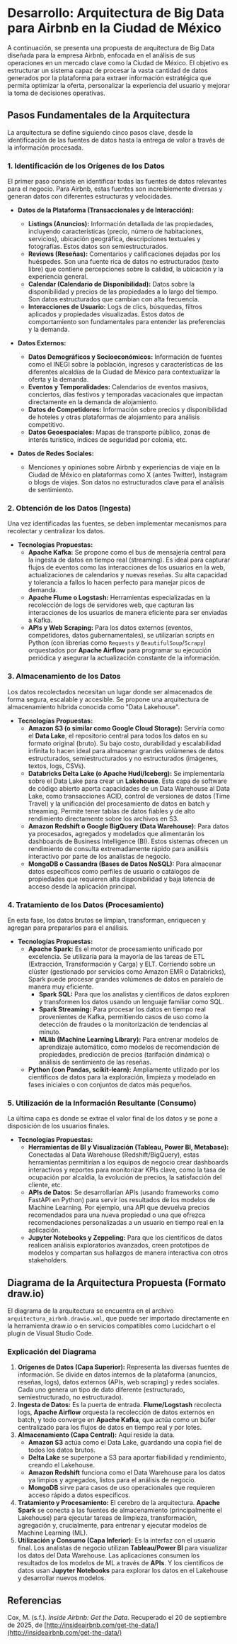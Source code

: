 # Desarrollo: Arquitectura de Big Data para Airbnb en la Ciudad de México

A continuación, se presenta una propuesta de arquitectura de Big Data diseñada para la empresa Airbnb, enfocada en el análisis de sus operaciones en un mercado clave como la Ciudad de México. El objetivo es estructurar un sistema capaz de procesar la vasta cantidad de datos generados por la plataforma para extraer información estratégica que permita optimizar la oferta, personalizar la experiencia del usuario y mejorar la toma de decisiones operativas.

## Pasos Fundamentales de la Arquitectura

La arquitectura se define siguiendo cinco pasos clave, desde la identificación de las fuentes de datos hasta la entrega de valor a través de la información procesada.

### 1. Identificación de los Orígenes de los Datos

El primer paso consiste en identificar todas las fuentes de datos relevantes para el negocio. Para Airbnb, estas fuentes son increíblemente diversas y generan datos con diferentes estructuras y velocidades.

*   **Datos de la Plataforma (Transaccionales y de Interacción):**
    *   **Listings (Anuncios):** Información detallada de las propiedades, incluyendo características (precio, número de habitaciones, servicios), ubicación geográfica, descripciones textuales y fotografías. Estos datos son semiestructurados.
    *   **Reviews (Reseñas):** Comentarios y calificaciones dejadas por los huéspedes. Son una fuente rica de datos no estructurados (texto libre) que contiene percepciones sobre la calidad, la ubicación y la experiencia general.
    *   **Calendar (Calendario de Disponibilidad):** Datos sobre la disponibilidad y precios de las propiedades a lo largo del tiempo. Son datos estructurados que cambian con alta frecuencia.
    *   **Interacciones de Usuario:** Logs de clics, búsquedas, filtros aplicados y propiedades visualizadas. Estos datos de comportamiento son fundamentales para entender las preferencias y la demanda.

*   **Datos Externos:**
    *   **Datos Demográficos y Socioeconómicos:** Información de fuentes como el INEGI sobre la población, ingresos y características de las diferentes alcaldías de la Ciudad de México para contextualizar la oferta y la demanda.
    *   **Eventos y Temporalidades:** Calendarios de eventos masivos, conciertos, días festivos y temporadas vacacionales que impactan directamente en la demanda de alojamiento.
    *   **Datos de Competidores:** Información sobre precios y disponibilidad de hoteles y otras plataformas de alojamiento para análisis competitivo.
    *   **Datos Geoespaciales:** Mapas de transporte público, zonas de interés turístico, índices de seguridad por colonia, etc.

*   **Datos de Redes Sociales:**
    *   Menciones y opiniones sobre Airbnb y experiencias de viaje en la Ciudad de México en plataformas como X (antes Twitter), Instagram o blogs de viajes. Son datos no estructurados clave para el análisis de sentimiento.

### 2. Obtención de los Datos (Ingesta)

Una vez identificadas las fuentes, se deben implementar mecanismos para recolectar y centralizar los datos.

*   **Tecnologías Propuestas:**
    *   **Apache Kafka:** Se propone como el bus de mensajería central para la ingesta de datos en tiempo real (streaming). Es ideal para capturar flujos de eventos como las interacciones de los usuarios en la web, actualizaciones de calendarios y nuevas reseñas. Su alta capacidad y tolerancia a fallos lo hacen perfecto para manejar picos de demanda.
    *   **Apache Flume o Logstash:** Herramientas especializadas en la recolección de logs de servidores web, que capturan las interacciones de los usuarios de manera eficiente para ser enviadas a Kafka.
    *   **APIs y Web Scraping:** Para los datos externos (eventos, competidores, datos gubernamentales), se utilizarían scripts en Python (con librerías como `Requests` y `BeautifulSoup`/`Scrapy`) orquestados por **Apache Airflow** para programar su ejecución periódica y asegurar la actualización constante de la información.

### 3. Almacenamiento de los Datos

Los datos recolectados necesitan un lugar donde ser almacenados de forma segura, escalable y accesible. Se propone una arquitectura de almacenamiento híbrida conocida como "Data Lakehouse".

*   **Tecnologías Propuestas:**
    *   **Amazon S3 (o similar como Google Cloud Storage):** Serviría como el **Data Lake**, el repositorio central para todos los datos en su formato original (bruto). Su bajo costo, durabilidad y escalabilidad infinita lo hacen ideal para almacenar grandes volúmenes de datos estructurados, semiestructurados y no estructurados (imágenes, textos, logs, CSVs).
    *   **Databricks Delta Lake (o Apache Hudi/Iceberg):** Se implementaría sobre el Data Lake para crear un **Lakehouse**. Esta capa de software de código abierto aporta capacidades de un Data Warehouse al Data Lake, como transacciones ACID, control de versiones de datos (Time Travel) y la unificación del procesamiento de datos en batch y streaming. Permite tener tablas de datos fiables y de alto rendimiento directamente sobre los archivos en S3.
    *   **Amazon Redshift o Google BigQuery (Data Warehouse):** Para datos ya procesados, agregados y modelados que alimentarán los dashboards de Business Intelligence (BI). Estos sistemas ofrecen un rendimiento de consulta extremadamente rápido para análisis interactivo por parte de los analistas de negocio.
    *   **MongoDB o Cassandra (Bases de Datos NoSQL):** Para almacenar datos específicos como perfiles de usuario o catálogos de propiedades que requieren alta disponibilidad y baja latencia de acceso desde la aplicación principal.

### 4. Tratamiento de los Datos (Procesamiento)

En esta fase, los datos brutos se limpian, transforman, enriquecen y agregan para prepararlos para el análisis.

*   **Tecnologías Propuestas:**
    *   **Apache Spark:** Es el motor de procesamiento unificado por excelencia. Se utilizaría para la mayoría de las tareas de ETL (Extracción, Transformación y Carga) y ELT. Corriendo sobre un clúster (gestionado por servicios como Amazon EMR o Databricks), Spark puede procesar grandes volúmenes de datos en paralelo de manera muy eficiente.
        *   **Spark SQL:** Para que los analistas y científicos de datos exploren y transformen los datos usando un lenguaje familiar como SQL.
        *   **Spark Streaming:** Para procesar los datos en tiempo real provenientes de Kafka, permitiendo casos de uso como la detección de fraudes o la monitorización de tendencias al minuto.
        *   **MLlib (Machine Learning Library):** Para entrenar modelos de aprendizaje automático, como modelos de recomendación de propiedades, predicción de precios (tarifación dinámica) o análisis de sentimiento de las reseñas.
    *   **Python (con Pandas, scikit-learn):** Ampliamente utilizado por los científicos de datos para la exploración, limpieza y modelado en fases iniciales o con conjuntos de datos más pequeños.

### 5. Utilización de la Información Resultante (Consumo)

La última capa es donde se extrae el valor final de los datos y se pone a disposición de los usuarios finales.

*   **Tecnologías Propuestas:**
    *   **Herramientas de BI y Visualización (Tableau, Power BI, Metabase):** Conectadas al Data Warehouse (Redshift/BigQuery), estas herramientas permitirían a los equipos de negocio crear dashboards interactivos y reportes para monitorizar KPIs clave, como la tasa de ocupación por alcaldía, la evolución de precios, la satisfacción del cliente, etc.
    *   **APIs de Datos:** Se desarrollarían APIs (usando frameworks como FastAPI en Python) para servir los resultados de los modelos de Machine Learning. Por ejemplo, una API que devuelva precios recomendados para una nueva propiedad o una que ofrezca recomendaciones personalizadas a un usuario en tiempo real en la aplicación.
    *   **Jupyter Notebooks y Zeppeling:** Para que los científicos de datos realicen análisis exploratorios avanzados, creen prototipos de modelos y compartan sus hallazgos de manera interactiva con otros stakeholders.

## Diagrama de la Arquitectura Propuesta (Formato draw.io)

El diagrama de la arquitectura se encuentra en el archivo `arquitectura_airbnb.drawio.xml`, que puede ser importado directamente en la herramienta draw.io o en servicios compatibles como Lucidchart o el plugin de Visual Studio Code.

### Explicación del Diagrama

1.  **Orígenes de Datos (Capa Superior):** Representa las diversas fuentes de información. Se divide en datos internos de la plataforma (anuncios, reseñas, logs), datos externos (APIs, web scraping) y redes sociales. Cada uno genera un tipo de dato diferente (estructurado, semiestructurado, no estructurado).
2.  **Ingesta de Datos:** Es la puerta de entrada. **Flume/Logstash** recolecta logs, **Apache Airflow** orquesta la recolección de datos externos en batch, y todo converge en **Apache Kafka**, que actúa como un búfer centralizado para los flujos de datos en tiempo real y por lotes.
3.  **Almacenamiento (Capa Central):** Aquí reside la data.
    *   **Amazon S3** actúa como el Data Lake, guardando una copia fiel de todos los datos brutos.
    *   **Delta Lake** se superpone a S3 para aportar fiabilidad y rendimiento, creando el Lakehouse.
    *   **Amazon Redshift** funciona como el Data Warehouse para los datos ya limpios y agregados, listos para el análisis de negocio.
    *   **MongoDB** sirve para casos de uso operacionales que requieren acceso rápido a datos específicos.
4.  **Tratamiento y Procesamiento:** El cerebro de la arquitectura. **Apache Spark** se conecta a las fuentes de almacenamiento (principalmente el Lakehouse) para ejecutar tareas de limpieza, transformación, agregación y, crucialmente, para entrenar y ejecutar modelos de Machine Learning (ML).
5.  **Utilización y Consumo (Capa Inferior):** Es la interfaz con el usuario final. Los analistas de negocio utilizan **Tableau/Power BI** para visualizar los datos del Data Warehouse. Las aplicaciones consumen los resultados de los modelos de ML a través de **APIs**. Y los científicos de datos usan **Jupyter Notebooks** para explorar los datos en el Lakehouse y desarrollar nuevos modelos.

## Referencias

Cox, M. (s.f.). *Inside Airbnb: Get the Data*. Recuperado el 20 de septiembre de 2025, de [http://insideairbnb.com/get-the-data/](http://insideairbnb.com/get-the-data/)
